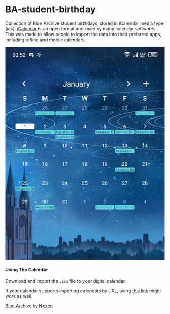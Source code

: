 # BA-student-birthday
Collection of Blue Archive student birthdays, stored in iCalendar media type (ics). [iCalendar](https://en.wikipedia.org/wiki/ICalendar) is an open format and used by many calendar softwares.
This was made to allow people to import the data into their preferred apps, including offline and mobile calendars.

![Screenshot of the homescreen with the calendar widget on](screenshots/ss-calendar.jpg)

#### Using The Calendar
Download and import the `.ics` file to your digital calendar.

If your calendar supports importing calendars by URL, using [this link](https://raw.githubusercontent.com/simpelplant/BA-student-birthday/main/ba-student-birthday.ics) might work as well.

[Blue Archive](https://en.wikipedia.org/wiki/Blue_Archive) by [Nexon](https://en.wikipedia.org/wiki/Nexon)